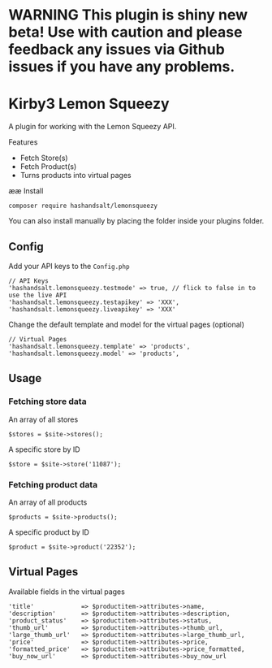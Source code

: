# WARNING This plugin is shiny new beta! Use with caution and please feedback any issues via Github issues if you have any problems.  

# Kirby3 Lemon Squeezy

A plugin for working with the Lemon Squeezy API. 

Features

* Fetch Store(s)
* Fetch Product(s)
* Turns products into virtual pages 

ææ Install

```
composer require hashandsalt/lemonsqueezy
```

You can also install manually by placing the folder inside your plugins folder.

## Config

Add your API keys to the `Config.php`

```
// API Keys
'hashandsalt.lemonsqueezy.testmode' => true, // flick to false in to use the live API
'hashandsalt.lemonsqueezy.testapikey' => 'XXX',
'hashandsalt.lemonsqueezy.liveapikey' => 'XXX'
```

Change the default template and model for the virtual pages (optional)

```
// Virtual Pages
'hashandsalt.lemonsqueezy.template' => 'products',
'hashandsalt.lemonsqueezy.model' => 'products',
```

## Usage

### Fetching store data

An array of all stores

```
$stores = $site->stores();
```

A specific store by ID

```
$store = $site->store('11087');
```

### Fetching product data


An array of all products

```
$products = $site->products();
```

A specific product by ID

```
$product = $site->product('22352');
```

## Virtual Pages

Available fields in the virtual pages

```
'title'             => $productitem->attributes->name,
'description'       => $productitem->attributes->description,
'product_status'    => $productitem->attributes->status,
'thumb_url'         => $productitem->attributes->thumb_url,
'large_thumb_url'   => $productitem->attributes->large_thumb_url,
'price'             => $productitem->attributes->price,
'formatted_price'   => $productitem->attributes->price_formatted,
'buy_now_url'       => $productitem->attributes->buy_now_url
```